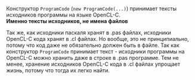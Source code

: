 ﻿


Конструктор `ProgramCode` (`new ProgramCode(...)`) принимает тексты исходников программы на языке OpenCL-C.\
**Именно тексты исходников, не имена файлов**

Так же, как исходники паскаля хранят в .pas файлах, исходники OpenCL-C кода хранят в .cl файлах.
Но вообще, это не принципиально, потому что код даже не обязательно должен быть в файле.
Так как конструктор `ProgramCode` принимает текст - исходники программы на OpenCL-C можно хранить даже в строке в .pas программе.
Тем не менее, хранение исходников OpenCL-C кода в .cl файлах упрощает жизнь, потому что тогда их легко найти.


